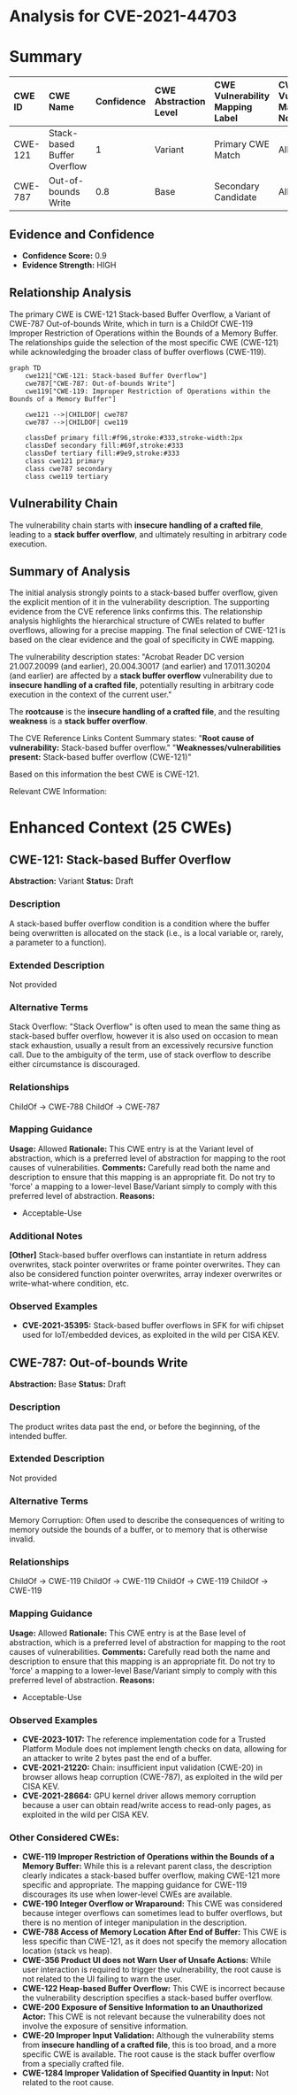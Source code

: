 # Analysis for CVE-2021-44703

# Summary
| CWE ID    | CWE Name                                                                | Confidence | CWE Abstraction Level | CWE Vulnerability Mapping Label | CWE-Vulnerability Mapping Notes |
| :--------- | :----------------------------------------------------------------------- | :--------- | :-------------------- | :------------------------------ | :------------------------------ |
| CWE-121  | Stack-based Buffer Overflow | 1          | Variant               | Primary CWE Match               | Allowed                       |
| CWE-787 | Out-of-bounds Write                                                        | 0.8          | Base                  | Secondary Candidate             | Allowed                       |

## Evidence and Confidence

*   **Confidence Score:** 0.9
*   **Evidence Strength:** HIGH

## Relationship Analysis
The primary CWE is CWE-121 Stack-based Buffer Overflow, a Variant of CWE-787 Out-of-bounds Write, which in turn is a ChildOf CWE-119 Improper Restriction of Operations within the Bounds of a Memory Buffer. The relationships guide the selection of the most specific CWE (CWE-121) while acknowledging the broader class of buffer overflows (CWE-119).

```mermaid
graph TD
    cwe121["CWE-121: Stack-based Buffer Overflow"]
    cwe787["CWE-787: Out-of-bounds Write"]
    cwe119["CWE-119: Improper Restriction of Operations within the Bounds of a Memory Buffer"]

    cwe121 -->|CHILDOF| cwe787
    cwe787 -->|CHILDOF| cwe119

    classDef primary fill:#f96,stroke:#333,stroke-width:2px
    classDef secondary fill:#69f,stroke:#333
    classDef tertiary fill:#9e9,stroke:#333
    class cwe121 primary
    class cwe787 secondary
    class cwe119 tertiary
```

## Vulnerability Chain
The vulnerability chain starts with **insecure handling of a crafted file**, leading to a **stack buffer overflow**, and ultimately resulting in arbitrary code execution.

## Summary of Analysis
The initial analysis strongly points to a stack-based buffer overflow, given the explicit mention of it in the vulnerability description. The supporting evidence from the CVE reference links confirms this. The relationship analysis highlights the hierarchical structure of CWEs related to buffer overflows, allowing for a precise mapping. The final selection of CWE-121 is based on the clear evidence and the goal of specificity in CWE mapping.

The vulnerability description states: "Acrobat Reader DC version 21.007.20099 (and earlier), 20.004.30017 (and earlier) and 17.011.30204 (and earlier) are affected by a **stack buffer overflow** vulnerability due to **insecure handling of a crafted file**, potentially resulting in arbitrary code execution in the context of the current user."

The **rootcause** is the **insecure handling of a crafted file**, and the resulting **weakness** is a **stack buffer overflow**.

The CVE Reference Links Content Summary states:
"**Root cause of vulnerability:** Stack-based buffer overflow."
"**Weaknesses/vulnerabilities present:** Stack-based buffer overflow (CWE-121)"

Based on this information the best CWE is CWE-121.

Relevant CWE Information:

# Enhanced Context (25 CWEs)

## CWE-121: Stack-based Buffer Overflow
**Abstraction:** Variant
**Status:** Draft

### Description
A stack-based buffer overflow condition is a condition where the buffer being overwritten is allocated on the stack (i.e., is a local variable or, rarely, a parameter to a function).

### Extended Description
Not provided

### Alternative Terms
Stack Overflow: "Stack Overflow" is often used to mean the same thing as stack-based buffer overflow, however it is also used on occasion to mean stack exhaustion, usually a result from an excessively recursive function call. Due to the ambiguity of the term, use of stack overflow to describe either circumstance is discouraged.

### Relationships
ChildOf -> CWE-788
ChildOf -> CWE-787

### Mapping Guidance
**Usage:** Allowed
**Rationale:** This CWE entry is at the Variant level of abstraction, which is a preferred level of abstraction for mapping to the root causes of vulnerabilities.
**Comments:** Carefully read both the name and description to ensure that this mapping is an appropriate fit. Do not try to 'force' a mapping to a lower-level Base/Variant simply to comply with this preferred level of abstraction.
**Reasons:**
- Acceptable-Use

### Additional Notes
**[Other]** Stack-based buffer overflows can instantiate in return address overwrites, stack pointer overwrites or frame pointer overwrites. They can also be considered function pointer overwrites, array indexer overwrites or write-what-where condition, etc.

### Observed Examples
- **CVE-2021-35395:** Stack-based buffer overflows in SFK for wifi chipset used for IoT/embedded devices, as exploited in the wild per CISA KEV.

## CWE-787: Out-of-bounds Write
**Abstraction:** Base
**Status:** Draft

### Description
The product writes data past the end, or before the beginning, of the intended buffer.

### Extended Description
Not provided

### Alternative Terms
Memory Corruption: Often used to describe the consequences of writing to memory outside the bounds of a buffer, or to memory that is otherwise invalid.

### Relationships
ChildOf -> CWE-119
ChildOf -> CWE-119
ChildOf -> CWE-119
ChildOf -> CWE-119

### Mapping Guidance
**Usage:** Allowed
**Rationale:** This CWE entry is at the Base level of abstraction, which is a preferred level of abstraction for mapping to the root causes of vulnerabilities.
**Comments:** Carefully read both the name and description to ensure that this mapping is an appropriate fit. Do not try to 'force' a mapping to a lower-level Base/Variant simply to comply with this preferred level of abstraction.
**Reasons:**
- Acceptable-Use

### Observed Examples
- **CVE-2023-1017:** The reference implementation code for a Trusted Platform Module does not implement length checks on data, allowing for an attacker to write 2 bytes past the end of a buffer.
- **CVE-2021-21220:** Chain: insufficient input validation (CWE-20) in browser allows heap corruption (CWE-787), as exploited in the wild per CISA KEV.
- **CVE-2021-28664:** GPU kernel driver allows memory corruption because a user can obtain read/write access to read-only pages, as exploited in the wild per CISA KEV.

### Other Considered CWEs:

*   **CWE-119 Improper Restriction of Operations within the Bounds of a Memory Buffer:** While this is a relevant parent class, the description clearly indicates a stack-based buffer overflow, making CWE-121 more specific and appropriate. The mapping guidance for CWE-119 discourages its use when lower-level CWEs are available.
*   **CWE-190 Integer Overflow or Wraparound:** This CWE was considered because integer overflows can sometimes lead to buffer overflows, but there is no mention of integer manipulation in the description.
*   **CWE-788 Access of Memory Location After End of Buffer:** This CWE is less specific than CWE-121, as it does not specify the memory allocation location (stack vs heap).
*   **CWE-356 Product UI does not Warn User of Unsafe Actions:** While user interaction is required to trigger the vulnerability, the root cause is not related to the UI failing to warn the user.
*   **CWE-122 Heap-based Buffer Overflow:** This CWE is incorrect because the vulnerability description specifies a stack-based buffer overflow.
*   **CWE-200 Exposure of Sensitive Information to an Unauthorized Actor:** This CWE is not relevant because the vulnerability does not involve the exposure of sensitive information.
*   **CWE-20 Improper Input Validation:** Although the vulnerability stems from **insecure handling of a crafted file**, this is too broad, and a more specific CWE is available. The root cause is the stack buffer overflow from a specially crafted file.
*   **CWE-1284 Improper Validation of Specified Quantity in Input:** Not related to the root cause.